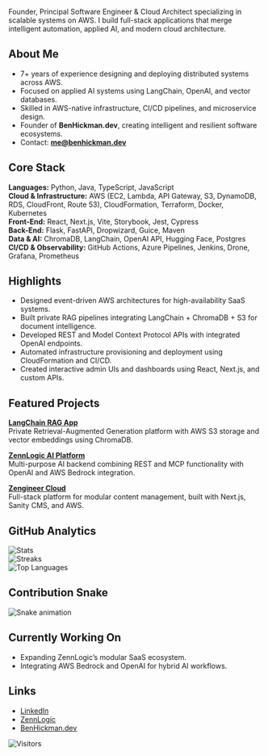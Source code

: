 Founder, Principal Software Engineer & Cloud Architect specializing in scalable systems on AWS. I build full-stack applications that merge intelligent automation, applied AI, and modern cloud architecture.

## About Me

- 7+ years of experience designing and deploying distributed systems across AWS.  
- Focused on applied AI systems using LangChain, OpenAI, and vector databases.  
- Skilled in AWS-native infrastructure, CI/CD pipelines, and microservice design.  
- Founder of **BenHickman.dev**, creating intelligent and resilient software ecosystems.  
- Contact: **me@benhickman.dev**

## Core Stack

**Languages:** Python, Java, TypeScript, JavaScript  
**Cloud & Infrastructure:** AWS (EC2, Lambda, API Gateway, S3, DynamoDB, RDS, CloudFront, Route 53), CloudFormation, Terraform, Docker, Kubernetes  
**Front-End:** React, Next.js, Vite, Storybook, Jest, Cypress  
**Back-End:** Flask, FastAPI, Dropwizard, Guice, Maven  
**Data & AI:** ChromaDB, LangChain, OpenAI API, Hugging Face, Postgres  
**CI/CD & Observability:** GitHub Actions, Azure Pipelines, Jenkins, Drone, Grafana, Prometheus  

## Highlights

- Designed event-driven AWS architectures for high-availability SaaS systems.  
- Built private RAG pipelines integrating LangChain + ChromaDB + S3 for document intelligence.  
- Developed REST and Model Context Protocol APIs with integrated OpenAI endpoints.  
- Automated infrastructure provisioning and deployment using CloudFormation and CI/CD.  
- Created interactive admin UIs and dashboards using React, Next.js, and custom APIs.  

## Featured Projects

**[LangChain RAG App](https://github.com/cleverfakealias/langchain-rag-app)**  
Private Retrieval-Augmented Generation platform with AWS S3 storage and vector embeddings using ChromaDB.  

**[ZennLogic AI Platform](https://github.com/cleverfakealias/zennlogic_ai)**  
Multi-purpose AI backend combining REST and MCP functionality with OpenAI and AWS Bedrock integration.  

**[Zengineer Cloud](https://github.com/cleverfakealias/zengineer.cloud)**  
Full-stack platform for modular content management, built with Next.js, Sanity CMS, and AWS.  

## GitHub Analytics

![Stats](https://github-readme-stats.vercel.app/api?username=cleverfakealias&show_icons=true&theme=tokyonight&hide_border=true)  
![Streaks](https://streak-stats.demolab.com/?user=cleverfakealias&theme=tokyonight&hide_border=true)  
![Top Languages](https://github-readme-stats.vercel.app/api/top-langs/?username=cleverfakealias&layout=compact&theme=tokyonight&hide_border=true)

## Contribution Snake

![Snake animation](https://github.com/cleverfakealias/cleverfakealias/blob/output/github-contribution-grid-snake.svg)

## Currently Working On

- Expanding ZennLogic’s modular SaaS ecosystem.  
- Integrating AWS Bedrock and OpenAI for hybrid AI workflows.  

## Links

- [LinkedIn](https://www.linkedin.com/in/ben-hickman-02978819b/)  
- [ZennLogic](https://www.zennlogic.com)  
- [BenHickman.dev](https://www.benhickman.dev)

![Visitors](https://komarev.com/ghpvc/?username=cleverfakealias&color=blueviolet)
